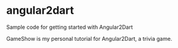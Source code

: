 # angular2dart
Sample code for getting started with Angular2Dart

GameShow is my personal tutorial for Angular2Dart, a trivia game.
